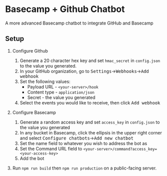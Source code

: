 # Basecamp + Github Chatbot
A more advanced Basecamp chatbot to integrate GitHub and Basecamp

## Setup
1. Configure Github
    1. Generate a 20 character hex key and set `hmac_secret` in `config.json` to the value you generated.
    2. In your GitHub organization, go to <kbd>Settings</kbd>&rarr;<kbd>Webhooks</kbd>&rarr;<kbd>Add webhook</kbd>
    3. Set the following values:
        - Payload URL - `<your-server>/hook`
        - Content type - `application/json`
        - Secret - the value you generated
    4. Select the events you would like to receive, then click <kbd>Add webhook</kbd>

2. Configure Basecamp
    1. Generate a random access key and set `access_key` in `config.json` to the value you generated
    2. In any bucket in Basecamp, click the ellipsis in the upper right corner and select <kbd>Configure chatbots</kbd>&rarr;<kbd>Add new chatbot</kbd>
    3. Set the name field to whatever you wish to address the bot as
    4. Set the Command URL field to `<your-server>/command?access_key=<your-access-key>`
    5. Add the bot

1. Run `npm run build` then `npm run production` on a public-facing server.
